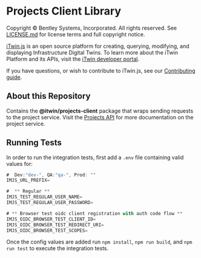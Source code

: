 # Projects Client Library

Copyright © Bentley Systems, Incorporated. All rights reserved. See [LICENSE.md](./LICENSE.md) for license terms and full copyright notice.

[iTwin.js](http://www.itwinjs.org) is an open source platform for creating, querying, modifying, and displaying Infrastructure Digital Twins. To learn more about the iTwin Platform and its APIs, visit the [iTwin developer portal](https://developer.bentley.com/).

If you have questions, or wish to contribute to iTwin.js, see our [Contributing guide](./CONTRIBUTING.md).

## About this Repository

Contains the __@itwin/projects-client__ package that wraps sending requests to the project service. Visit the [Projects API](https://developer.bentley.com/apis/projects/) for more documentation on the project service.

## Running Tests

In order to run the integration tests, first add a `.env` file containing valid values for:

```Typescript
#  Dev:"dev-", QA:"qa-", Prod: ""
IMJS_URL_PREFIX=

#  ** Regular **
IMJS_TEST_REGULAR_USER_NAME=
IMJS_TEST_REGULAR_USER_PASSWORD=

# ** Browser test oidc client registration with auth code flow **
IMJS_OIDC_BROWSER_TEST_CLIENT_ID=
IMJS_OIDC_BROWSER_TEST_REDIRECT_URI=
IMJS_OIDC_BROWSER_TEST_SCOPES=
```

Once the config values are added run `npm install`, `npm run build`, and `npm run test` to execute the integration tests.
